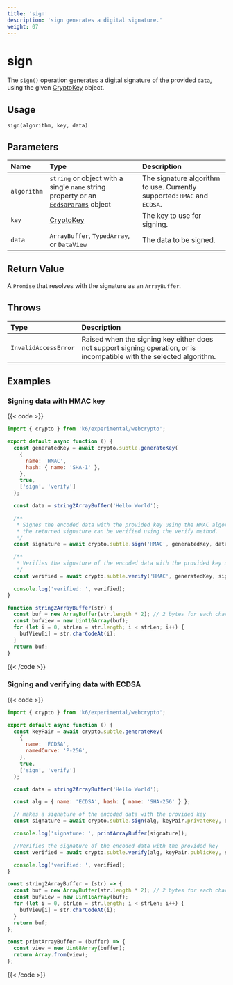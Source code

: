 ```yaml
---
title: 'sign'
description: 'sign generates a digital signature.'
weight: 07
---
```


# sign

The `sign()` operation generates a digital signature of the provided `data`, using the given [CryptoKey](https://grafana.com/docs/k6/<K6_VERSION>/javascript-api/k6-experimental/webcrypto/cryptokey) object.

## Usage

```
sign(algorithm, key, data)
```

## Parameters

| Name        | Type                                                                                                                                                                                 | Description                                                              |
| :---------- | :----------------------------------------------------------------------------------------------------------------------------------------------------------------------------------- | :----------------------------------------------------------------------- |
| `algorithm` | `string` or object with a single `name` string property or an [`EcdsaParams`](https://grafana.com/docs/k6/<K6_VERSION>/javascript-api/k6-experimental/webcrypto/ecdsaparams/) object | The signature algorithm to use. Currently supported: `HMAC` and `ECDSA`. |
| `key`       | [CryptoKey](https://grafana.com/docs/k6/<K6_VERSION>/javascript-api/k6-experimental/webcrypto/cryptokey)                                                                             | The key to use for signing.                                              |
| `data`      | `ArrayBuffer`, `TypedArray`, or `DataView`                                                                                                                                           | The data to be signed.                                                   |

## Return Value

A `Promise` that resolves with the signature as an `ArrayBuffer`.

## Throws

| Type                 | Description                                                                                                            |
| :------------------- | :--------------------------------------------------------------------------------------------------------------------- |
| `InvalidAccessError` | Raised when the signing key either does not support signing operation, or is incompatible with the selected algorithm. |

## Examples

### Signing data with HMAC key

{{< code >}}

```javascript
import { crypto } from 'k6/experimental/webcrypto';

export default async function () {
  const generatedKey = await crypto.subtle.generateKey(
    {
      name: 'HMAC',
      hash: { name: 'SHA-1' },
    },
    true,
    ['sign', 'verify']
  );

  const data = string2ArrayBuffer('Hello World');

  /**
   * Signes the encoded data with the provided key using the HMAC algorithm
   * the returned signature can be verified using the verify method.
   */
  const signature = await crypto.subtle.sign('HMAC', generatedKey, data);

  /**
   * Verifies the signature of the encoded data with the provided key using the HMAC algorithm.
   */
  const verified = await crypto.subtle.verify('HMAC', generatedKey, signature, data);

  console.log('verified: ', verified);
}

function string2ArrayBuffer(str) {
  const buf = new ArrayBuffer(str.length * 2); // 2 bytes for each char
  const bufView = new Uint16Array(buf);
  for (let i = 0, strLen = str.length; i < strLen; i++) {
    bufView[i] = str.charCodeAt(i);
  }
  return buf;
}
```

{{< /code >}}

### Signing and verifying data with ECDSA

{{< code >}}

```javascript
import { crypto } from 'k6/experimental/webcrypto';

export default async function () {
  const keyPair = await crypto.subtle.generateKey(
    {
      name: 'ECDSA',
      namedCurve: 'P-256',
    },
    true,
    ['sign', 'verify']
  );

  const data = string2ArrayBuffer('Hello World');

  const alg = { name: 'ECDSA', hash: { name: 'SHA-256' } };

  // makes a signature of the encoded data with the provided key
  const signature = await crypto.subtle.sign(alg, keyPair.privateKey, data);

  console.log('signature: ', printArrayBuffer(signature));

  //Verifies the signature of the encoded data with the provided key
  const verified = await crypto.subtle.verify(alg, keyPair.publicKey, signature, data);

  console.log('verified: ', verified);
}

const string2ArrayBuffer = (str) => {
  const buf = new ArrayBuffer(str.length * 2); // 2 bytes for each char
  const bufView = new Uint16Array(buf);
  for (let i = 0, strLen = str.length; i < strLen; i++) {
    bufView[i] = str.charCodeAt(i);
  }
  return buf;
};

const printArrayBuffer = (buffer) => {
  const view = new Uint8Array(buffer);
  return Array.from(view);
};
```

{{< /code >}}
